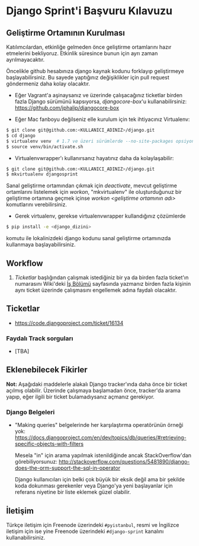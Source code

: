 # Django Sprint'i Başvuru Kılavuzu

## Geliştirme Ortamının Kurulması

Katılımcılardan, etkinliğe gelmeden önce geliştirme ortamlarını hazır etmelerini bekliyoruz. Etkinlik süresince bunun için ayrı zaman ayrılmayacaktır.

Öncelikle github hesabınıza django kaynak kodunu forklayıp geliştirmeye başlayabilirsiniz. Bu sayede yaptığınız değişiklikler için pull request göndermeniz daha kolay olacaktır.

* Eğer Vagrant'a aşinaysanız ve üzerinde çalışacağınız ticketlar birden fazla Django sürümünü kapsıyorsa,
*djangocore-box*'u kullanabilirsiniz: https://github.com/jphalip/djangocore-box

* Eğer Mac fanboyu değilseniz elle kurulum için tek ihtiyacınız Virtualenv:

```sh
$ git clone git@github.com:<KULLANICI_ADINIZ>/django.git
$ cd django
$ virtualenv venv  # 1.7 ve üzeri sürümlerde --no-site-packages opsiyonunu kullanmanıza gerek yok
$ source venv/bin/activate.sh
```
* Virtualenvwrapper'ı kullanırsanız hayatınız daha da kolaylaşabilir:

```sh
$ git clone git@github.com:<KULLANICI_ADINIZ>/django.git
$ mkvirtualenv djangosprint
```
Sanal geliştirme ortamından çıkmak için *deactivate*, mevcut geliştirme ortamlarını listelemek için *workon*, "mkvirtualenv" ile oluşturduğunuz bir geliştirme ortamına geçmek içinse *workon <geliştirme ortamının adı>* komutlarını verebilirsiniz.

* Gerek virtualenv, gerekse virtualenvwrapper kullandığınız çözümlerde 

```sh
$ pip install -e <django_dizini>
```
komutu ile lokalinizdeki django kodunu sanal geliştirme ortamınızda kullanmaya başlayabilirsiniz.

## Workflow

1. *Ticketlar* başlığından çalışmak istediğiniz bir ya da birden fazla ticket'ın numarasını Wiki'deki
   [İş Bölümü](https://github.com/pyistanbul/sprints/wiki/%C4%B0%C5%9F-B%C3%B6l%C3%BCm%C3%BC)
   sayfasında yazmanız birden fazla kişinin aynı ticket üzerinde çalışmasını engellemek adına faydalı
   olacaktır.

## Ticketlar

* https://code.djangoproject.com/ticket/16134

### Faydalı Track sorguları

* [TBA]

## Eklenebilecek Fikirler

**Not:** Aşağıdaki maddelerle alakalı Django tracker'ında daha önce bir ticket açılmış olabilir.
Üzerinde çalışmaya başlamadan önce, tracker'da arama yapıp, eğer ilgili bir ticket bulamadıysanız
açmanız gerekiyor.

### Django Belgeleri

* "Making queries" belgelerinde her karşılaştırma operatörünün örneği yok:
  https://docs.djangoproject.com/en/dev/topics/db/queries/#retrieving-specific-objects-with-filters

  Mesela "in" için arama yapılmak istenildiğinde ancak StackOverflow'dan görebiliyorsunuz:
  http://stackoverflow.com/questions/5481890/django-does-the-orm-support-the-sql-in-operator

  Django kullanıcıları için belki çok büyük bir eksik değil ama bir şekilde koda dokunması
  gerekenler veya Django'ya yeni başlayanlar için referans niyetine bir liste eklemek güzel olabilir.

## İletişim

Türkçe iletişim için Freenode üzerindeki `#pyistanbul`, resmi ve İngilizce iletişim için ise yine
Freenode üzerindeki `#django-sprint` kanalını kullanabilirsiniz.
